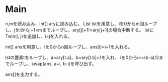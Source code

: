 # Main
n,mを読み込み、int[] aryに読み込む。
List<Twin> lstを用意し、iを0からm回ループし、jをiからj+1<mまでループし、ary[j]+1!=ary[j+1]の場合中断する。
lstにTwin(i, j)を追加し、i=jを入れる。

int[] ansを用意し、iを0からn回ループし、ans[i]=i+1を入れる。

lstの要素tをループし、a=ary[t.a]、b=ary[t.b]+1を入れ、
iを0からi<=(b-a)/2までループし、swap(ans, a+i, b-i)を呼び出す。

ans\[\]を出力する。
